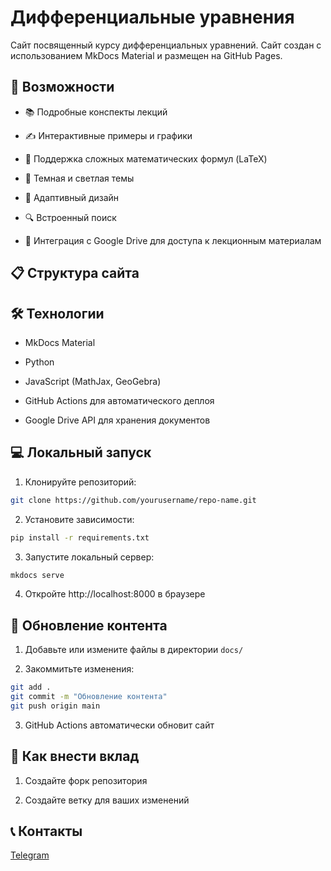 
# Дифференциальные уравнения
Cайт посвященный курсу дифференциальных уравнений. Сайт создан с использованием MkDocs Material и размещен на GitHub Pages.

## 🚀 Возможности

- 📚 Подробные конспекты лекций

- ✍️ Интерактивные примеры и графики

- 🔬 Поддержка сложных математических формул (LaTeX)

- 🌙 Темная и светлая темы

- 📱 Адаптивный дизайн

- 🔍 Встроенный поиск

- 📝 Интеграция с Google Drive для доступа к лекционным материалам


## 📋 Структура сайта


## 🛠 Технологии

- MkDocs Material

- Python

- JavaScript (MathJax, GeoGebra)

- GitHub Actions для автоматического деплоя

- Google Drive API для хранения документов


## 💻 Локальный запуск


1. Клонируйте репозиторий:

```bash
git clone https://github.com/yourusername/repo-name.git
```

2. Установите зависимости:
```bash
pip install -r requirements.txt
```

3. Запустите локальный сервер:
```bash
mkdocs serve
```

4. Откройте http://localhost:8000 в браузере


## 🔄 Обновление контента

1. Добавьте или измените файлы в директории `docs/`

2. Закоммитьте изменения:
```bash
git add .
git commit -m "Обновление контента"
git push origin main
```

3. GitHub Actions автоматически обновит сайт

## 📝 Как внести вклад

1. Создайте форк репозитория

2. Создайте ветку для ваших изменений


## 📞 Контакты

[Telegram](https://t.me/ananasDDA)
